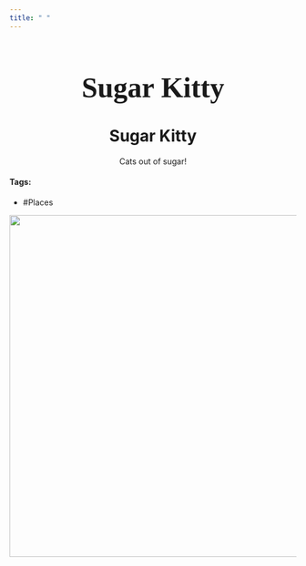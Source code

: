 ```yaml
---
title: " "
---
```


<h1 align="center" style="color: --insert hex color here--; font-family:pso2_font; font-size:50px;">Sugar Kitty</h1>
<h1 align="center">Sugar Kitty</h1>
<p align="center">Cats out of sugar!<p>

#### Tags:
- #Places	

<p align="center">
	<img width="600" src="file:///C:/Users/edvin/Documents/ObsidianVaults/PSO2RP/Images/Sugar Kitty\Pie.png">
</p>

